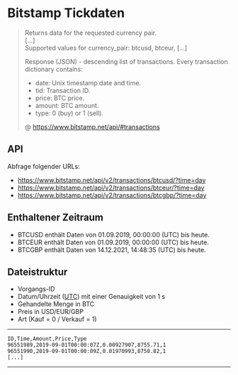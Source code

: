 # Bitstamp Tickdaten

> Returns data for the requested currency pair.  
> [...]  
> Supported values for currency_pair: btcusd, btceur, [...]
>
> Response (JSON) - descending list of transactions. Every transaction dictionary contains:  
> - date: Unix timestamp date and time.
> - tid: Transaction ID.
> - price: BTC price.
> - amount: BTC amount.
> - type: 0 (buy) or 1 (sell).
>
>@ https://www.bitstamp.net/api/#transactions

## API

Abfrage folgender URLs:
- https://www.bitstamp.net/api/v2/transactions/btcusd/?time=day
- https://www.bitstamp.net/api/v2/transactions/btceur/?time=day
- https://www.bitstamp.net/api/v2/transactions/btcgbp/?time=day

## Enthaltener Zeitraum

- BTCUSD enthält Daten von 01.09.2019, 00:00:00 (UTC) bis heute.
- BTCEUR enthält Daten von 01.09.2019, 00:00:00 (UTC) bis heute.
- BTCGBP enthält Daten von 14.12.2021, 14:48:35 (UTC) bis heute.

## Dateistruktur
- Vorgangs-ID
- Datum/Uhrzeit ([UTC](https://de.wikipedia.org/wiki/Koordinierte_Weltzeit)) mit einer Genauigkeit von 1 s
- Gehandelte Menge in BTC
- Preis in USD/EUR/GBP
- Art (Kauf = 0 / Verkauf = 1)

---
    ID,Time,Amount,Price,Type
    96551989,2019-09-01T00:00:07Z,0.00927907,8755.71,1
    96551990,2019-09-01T00:00:09Z,0.01970993,8750.82,1
    [...]
---
